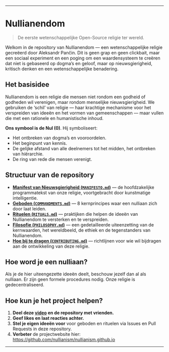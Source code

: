 -----
# Nullianendom 

> De eerste wetenschappelijke Open-Source religie ter wereld.

Welkom in de repository van Nullianendom — een wetenschappelijke religie gecreëerd door Aleksandr Pančin. Dit is geen grap en geen clickbait, maar een sociaal experiment en een poging om een waardensysteem te creëren dat niet is gebaseerd op dogma’s en geloof, maar op nieuwsgierigheid, kritisch denken en een wetenschappelijke benadering.

## Het basisidee

Nullianendom is een religie die mensen niet rondom een godheid of godheden wil verenigen, maar rondom menselijke nieuwsgierigheid. We gebruiken de ‘schil’ van religie — haar krachtige mechanisme voor het verspreiden van ideeën en het vormen van gemeenschappen — maar vullen die met een rationele en humanistische inhoud.

**Ons symbool is de Nul (0)**. Hij symboliseert:

- Het ontbreken van dogma’s en vooroordelen.
- Het beginpunt van kennis.
- De gelijke afstand van alle deelnemers tot het midden, het ontbreken van hiërarchie.
- De ring van rede die mensen verenigt.

## Structuur van de repository

- [**Manifest van Nieuwsgierigheid (`MANIFESTO.md`)**](./MANIFESTO.md) — de hoofdzakelijke programmatekst van onze religie, voortgebracht door kunstmatige intelligentie.
- [**Geboden (`COMMANDMENTS.md`)**](./COMMANDMENTS.md) — 8 kernprincipes waar een nulliaan zich door laat leiden.
- [**Rituelen (`RITUALS.md`)**](./RITUALS.md) — praktijken die helpen de ideeën van Nullianendom te versterken en te verspreiden.
- [**Filosofie (`PHILOSOPHY.md`)**](./PHILOSOPHY.md) — een gedetailleerde uiteenzetting van de kernwaarden, het wereldbeeld, de ethiek en de tegenstanders van Nullianendom.
- [**Hoe bij te dragen (`CONTRIBUTING.md`)**](./CONTRIBUTING.md) — richtlijnen voor wie wil bijdragen aan de ontwikkeling van deze religie.

## Hoe word je een nulliaan?

Als je de hier uiteengezette ideeën deelt, beschouw jezelf dan al als nulliaan. Er zijn geen formele procedures nodig. Onze religie is gedecentraliseerd.

## Hoe kun je het project helpen?

1. **Deel deze [video](https://www.youtube.com/watch?v=mCErecXWGCc) en de repository met vrienden.**
2. **Geef likes en laat reacties achter.**
3. **Stel je eigen ideeën voor** voor geboden en rituelen via Issues en Pull Requests in deze repository.
4. **Verbeter** de projectwebsite hier: https://github.com/nullianism/nullianism.github.io

-----